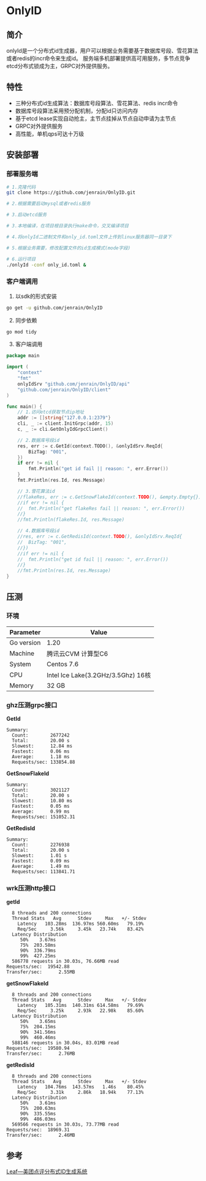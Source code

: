 # OnlyID

## 简介

onlyId是一个分布式id生成器，用户可以根据业务需要基于数据库号段、雪花算法或者redis的incr命令来生成id。
服务端多机部署提供高可用服务，多节点竞争etcd分布式锁成为主，GRPC对外提供服务。

## 特性

- 三种分布式id生成算法：数据库号段算法、雪花算法、redis incr命令
- 数据库号段算法采用预分配机制，分配id只访问内存
- 基于etcd lease实现自动抢主，主节点挂掉从节点自动申请为主节点
- GRPC对外提供服务
- 高性能，单机qps可达十万级

## 安装部署

### 部署服务端

```bash
# 1.克隆代码
git clone https://github.com/jenrain/OnlyID.git

# 2.根据需要启动mysql或者redis服务

# 3.启动etcd服务

# 3.本地编译，在项目根目录执行make命令，交叉编译项目

# 4.将onlyId二进制文件和only_id.toml文件上传到linux服务器同一目录下

# 5.根据业务需要，修改配置文件的id生成模式(mode字段)

# 6.运行项目
./onlyId -conf only_id.toml &
```

### 客户端调用

1. 以sdk的形式安装
```bash
go get -u github.com/jenrain/OnlyID
```

2. 同步依赖
```bash
go mod tidy
```
3. 客户端调用

```go
package main

import (
	"context"
	"fmt"
	onlyIdSrv "github.com/jenrain/OnlyID/api"
	"github.com/jenrain/OnlyID/client"
)

func main() {
	// 1.访问etcd获取节点ip地址
	addr := []string{"127.0.0.1:2379"}
	cli, _ := client.InitGrpc(addr, 15)
	c, _ := cli.GetOnlyIdGrpcClient()

	// 2.数据库号段id
	res, err := c.GetId(context.TODO(), &onlyIdSrv.ReqId{
		BizTag: "001",
	})
	if err != nil {
		fmt.Println("get id fail || reason: ", err.Error())
	}
	fmt.Println(res.Id, res.Message)

	// 3.雪花算法id
	//flakeRes, err := c.GetSnowFlakeId(context.TODO(), &empty.Empty{})
	//if err != nil {
	//	fmt.Println("get flakeRes fail || reason: ", err.Error())
	//}
	//fmt.Println(flakeRes.Id, res.Message)

	// 4.数据库号段id
	//res, err := c.GetRedisId(context.TODO(), &onlyIdSrv.ReqId{
	//	BizTag: "001",
	//})
	//if err != nil {
	//	fmt.Println("get id fail || reason: ", err.Error())
	//}
	//fmt.Println(res.Id, res.Message)
}
```

## 压测

### 环境

| Parameter  | Value                             |
|------------|-----------------------------------|
| Go version | 1.20                              |
| Machine    | 腾讯云CVM 计算型C6                      |
| System     | Centos 7.6                        |
| CPU        | Intel Ice Lake(3.2GHz/3.5Ghz) 16核 |
| Memory     | 32 GB                             |

### ghz压测grpc接口

**GetId**
```
Summary:
  Count:        2677242
  Total:        20.00 s
  Slowest:      12.84 ms
  Fastest:      0.06 ms
  Average:      1.18 ms
  Requests/sec: 133854.88
```

**GetSnowFlakeId**
```
Summary:
  Count:        3021127
  Total:        20.00 s
  Slowest:      10.80 ms
  Fastest:      0.05 ms
  Average:      0.99 ms
  Requests/sec: 151052.31
```

**GetRedisId**
```
Summary:
  Count:        2276938
  Total:        20.00 s
  Slowest:      1.01 s
  Fastest:      0.09 ms
  Average:      1.49 ms
  Requests/sec: 113841.71
```

### wrk压测http接口

**getId**
```
  8 threads and 200 connections
  Thread Stats   Avg      Stdev     Max   +/- Stdev
    Latency   103.28ms  136.97ms 560.60ms   79.19%
    Req/Sec     3.56k     3.45k   23.74k    83.42%
  Latency Distribution
     50%    3.67ms
     75%  203.58ms
     90%  336.79ms
     99%  427.25ms
  586778 requests in 30.03s, 76.66MB read
Requests/sec:  19542.88
Transfer/sec:      2.55MB
```

**getSnowFlakeId**
```
  8 threads and 200 connections
  Thread Stats   Avg      Stdev     Max   +/- Stdev
    Latency   105.31ms  140.31ms 614.58ms   79.69%
    Req/Sec     3.25k     2.93k   22.98k    85.60%
  Latency Distribution
     50%    3.65ms
     75%  204.15ms
     90%  341.56ms
     99%  460.46ms
  588146 requests in 30.04s, 83.01MB read
Requests/sec:  19580.94
Transfer/sec:      2.76MB
```

**getRedisId**
```
  8 threads and 200 connections
  Thread Stats   Avg      Stdev     Max   +/- Stdev
    Latency   104.76ms  143.57ms   1.46s    80.45%
    Req/Sec     3.31k     2.86k   18.94k    77.13%
  Latency Distribution
     50%    3.61ms
     75%  200.63ms
     90%  335.55ms
     99%  486.03ms
  569566 requests in 30.03s, 73.77MB read
Requests/sec:  18969.31
Transfer/sec:      2.46MB
```

## 参考

[Leaf—美团点评分布式ID生成系统](https://tech.meituan.com/2017/04/21/mt-leaf.html)
